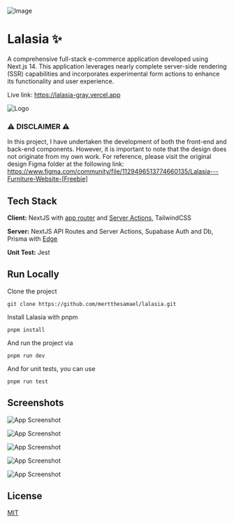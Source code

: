 
![Image](https://img001.prntscr.com/file/img001/rAc_CdK_TFqIhiQcT7RvFw.png)
# Lalasia ✨ 

A comprehensive full-stack e-commerce application developed using Next.js 14. This application leverages nearly complete server-side rendering (SSR) capabilities and incorporates experimental form actions to enhance its functionality and user experience.

Live link: https://lalasia-gray.vercel.app

![Logo](https://img001.prntscr.com/file/img001/Eg5TqMKnSHC-vQpdFqjqoA.png)



### ⚠️ DISCLAIMER ⚠️

In this project, I have undertaken the development of both the front-end and back-end components. However, it is important to note that the design does not originate from my own work. For reference, please visit the original design Figma folder at the following link: https://www.figma.com/community/file/1129496513774660135/Lalasia---Furniture-Website-[Freebie]

## Tech Stack

**Client:** NextJS with [app router](https://nextjs.org/docs/app) and [Server Actions](https://nextjs.org/docs/app/api-reference/functions/server-actions), TailwindCSS

**Server:** NextJS API Routes and Server Actions, Supabase Auth and Db, Prisma with [Edge](https://www.prisma.io/blog/database-access-on-the-edge-8F0t1s1BqOJE)

**Unit Test:** Jest


## Run Locally

Clone the project

`
  git clone https://github.com/mertthesamael/lalasia.git
`

Install Lalasia with pnpm

`
  pnpm install
`

And run the project via

`
  pnpm run dev
`

And for unit tests, you can use

`
  pnpm run test
`



## Screenshots

![App Screenshot](https://img001.prntscr.com/file/img001/YNcSyVIkSdaZz72NRCo75g.png)

![App Screenshot](https://img001.prntscr.com/file/img001/hj0tsOxlQN2hk3V4XhZFTA.png)

![App Screenshot](https://img001.prntscr.com/file/img001/RZufUQOcTOuHFH_5XR7Ejw.png)

![App Screenshot](https://img001.prntscr.com/file/img001/JrFkdaeSRkqTo6xmmulW6A.png)

![App Screenshot](https://img001.prntscr.com/file/img001/SHsMMaacRVKwVpM_bcYsrQ.png)


## License

[MIT](https://choosealicense.com/licenses/mit/)

